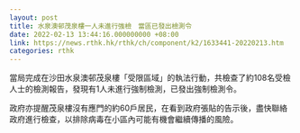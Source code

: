 ```yaml
---
layout: post
title: 水泉澳邨茂泉樓一人未進行強檢　當區已發出檢測令
date: 2022-02-13 13:44:16.000000000 +08:00
link: https://news.rthk.hk/rthk/ch/component/k2/1633441-20220213.htm
categories: rthk
---
```


當局完成在沙田水泉澳邨茂泉樓「受限區域」的執法行動，共檢查了約108名受檢人士的檢測報告，發現有1人未進行強制檢測，已發出強制檢測令。

政府亦提醒茂泉樓沒有應門的約60戶居民，在看到政府張貼的告示後，盡快聯絡政府進行檢查，以排除病毒在小區內可能有機會繼續傳播的風險。
